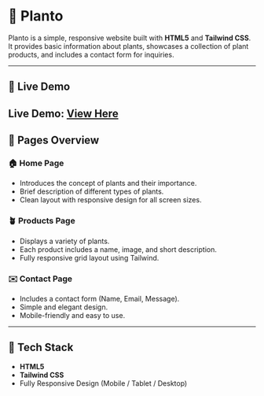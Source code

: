 # 🌿 Planto

Planto is a simple, responsive website built with **HTML5** and **Tailwind CSS**.  
It provides basic information about plants, showcases a collection of plant products, and includes a contact form for inquiries.

---

## 🔗 Live Demo

**Live Demo:** [View Here](https://alaaibra-him.github.io/Planto/)
---

## 📁 Pages Overview

### 🏠 Home Page
- Introduces the concept of plants and their importance.
- Brief description of different types of plants.
- Clean layout with responsive design for all screen sizes.

### 🪴 Products Page
- Displays a variety of plants.
- Each product includes a name, image, and short description.
- Fully responsive grid layout using Tailwind.

### ✉️ Contact Page
- Includes a contact form (Name, Email, Message).
- Simple and elegant design.
- Mobile-friendly and easy to use.

---

## 🧰 Tech Stack

- **HTML5**
- **Tailwind CSS**
- Fully Responsive Design (Mobile / Tablet / Desktop)
